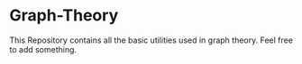 # Graph-Theory
This Repository contains all the basic utilities used in graph theory. Feel free to add something.
